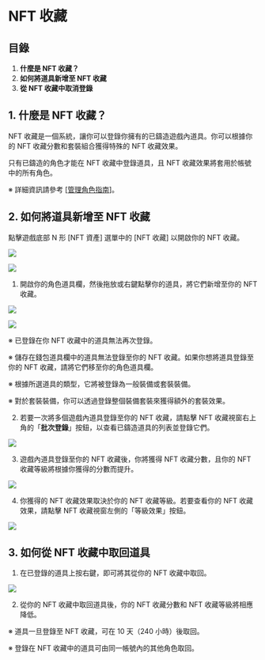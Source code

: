 # NFT 收藏
## 目錄
1.  **什麼是 NFT 收藏？**
2.  **如何將道具新增至 NFT 收藏**
3.  **從 NFT 收藏中取消登錄**
## 1. 什麼是 NFT 收藏？

NFT 收藏是一個系統，讓你可以登錄你擁有的已鑄造遊戲內道具。你可以根據你的 NFT 收藏分數和套裝組合獲得特殊的 NFT 收藏效果。

只有已鑄造的角色才能在 NFT 收藏中登錄道具，且 NFT 收藏效果將套用於帳號中的所有角色。

※ 詳細資訊請參考 \[[管理角色指南](https://docs.maplestoryn.io/msn-101/beginners-guide/get-started/manage-character)\]。

## 2. 如何將道具新增至 NFT 收藏

點擊遊戲底部 N 形 \[NFT 資產\] 選單中的 \[NFT 收藏\] 以開啟你的 NFT 收藏。

![](/images/msn-101/beginners-guide/item-and-equipment/image_1747236285855_552.png)

![](/images/msn-101/beginners-guide/item-and-equipment/image_1747236285855_762.png)

1) 開啟你的角色道具欄，然後拖放或右鍵點擊你的道具，將它們新增至你的 NFT 收藏。

![](/images/msn-101/beginners-guide/item-and-equipment/image_1747236285855_494.png)

![](/images/msn-101/beginners-guide/item-and-equipment/image_1747236285855_0.png)

※ 已登錄在你 NFT 收藏中的道具無法再次登錄。

※ 儲存在錢包道具欄中的道具無法登錄至你的 NFT 收藏。如果你想將道具登錄至你的 NFT 收藏，請將它們移至你的角色道具欄。

※ 根據所選道具的類型，它將被登錄為一般裝備或套裝裝備。

※ 對於套裝裝備，你可以透過登錄整個裝備套裝來獲得額外的套裝效果。

2) 若要一次將多個遊戲內道具登錄至你的 NFT 收藏，請點擊 NFT 收藏視窗右上角的「**批次登錄**」按鈕，以查看已鑄造道具的列表並登錄它們。

![](/images/msn-101/beginners-guide/item-and-equipment/image_1747236285855_663.png)

3) 遊戲內道具登錄至你的 NFT 收藏後，你將獲得 NFT 收藏分數，且你的 NFT 收藏等級將根據你獲得的分數而提升。

![](/images/msn-101/beginners-guide/item-and-equipment/image_1747236285855_528.png)

4) 你獲得的 NFT 收藏效果取決於你的 NFT 收藏等級。若要查看你的 NFT 收藏效果，請點擊 NFT 收藏視窗左側的「等級效果」按鈕。

![](/images/msn-101/beginners-guide/item-and-equipment/image_1747236285855_637.png)

## 3. 如何從 NFT 收藏中取回道具

1) 在已登錄的道具上按右鍵，即可將其從你的 NFT 收藏中取回。

![](/images/msn-101/beginners-guide/item-and-equipment/image_1747236285855_911.png)

2) 從你的 NFT 收藏中取回道具後，你的 NFT 收藏分數和 NFT 收藏等級將相應降低。

※ 道具一旦登錄至 NFT 收藏，可在 10 天（240 小時）後取回。

※ 登錄在 NFT 收藏中的道具可由同一帳號內的其他角色取回。